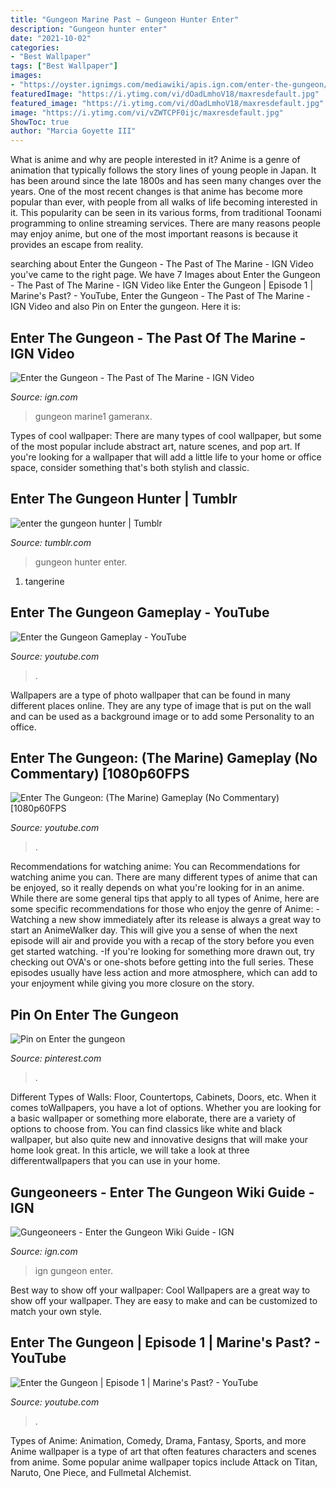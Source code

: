 ```yaml
---
title: "Gungeon Marine Past ~ Gungeon Hunter Enter"
description: "Gungeon hunter enter"
date: "2021-10-02"
categories:
- "Best Wallpaper"
tags: ["Best Wallpaper"]
images:
- "https://oyster.ignimgs.com/mediawiki/apis.ign.com/enter-the-gungeon/b/b6/Vp0xufr.png?width=325"
featuredImage: "https://i.ytimg.com/vi/dOadLmhoV18/maxresdefault.jpg"
featured_image: "https://i.ytimg.com/vi/dOadLmhoV18/maxresdefault.jpg"
image: "https://i.ytimg.com/vi/vZWTCPF0ijc/maxresdefault.jpg"
ShowToc: true
author: "Marcia Goyette III"
---
```



What is anime and why are people interested in it?
Anime is a genre of animation that typically follows the story lines of young people in Japan. It has been around since the late 1800s and has seen many changes over the years. One of the most recent changes is that anime has become more popular than ever, with people from all walks of life becoming interested in it. This popularity can be seen in its various forms, from traditional Toonami programming to online streaming services. There are many reasons people may enjoy anime, but one of the most important reasons is because it provides an escape from reality.

	

		
searching about Enter the Gungeon - The Past of The Marine - IGN Video you've came to the right page. We have 7 Images about Enter the Gungeon - The Past of The Marine - IGN Video like Enter the Gungeon | Episode 1 | Marine&#039;s Past? - YouTube, Enter the Gungeon - The Past of The Marine - IGN Video and also Pin on Enter the gungeon. Here it is:
		
    
## Enter The Gungeon - The Past Of The Marine - IGN Video

<img loading=lazy src="https://assets1.ignimgs.com/thumbs/userUploaded/2016/5/19/vlc2016-05-1913-33-24-1463680725141_1280w.jpg" onerror="this.onerror=null;this.src='https://tse4.mm.bing.net/th?id=OIP.wjKMCRhLZdk1UBlXDY6AswHaEK&amp;pid=15.1';" alt="Enter the Gungeon - The Past of The Marine - IGN Video">

_Source: ign.com_

>gungeon marine1 gameranx. 

	

Types of cool wallpaper:
There are many types of cool wallpaper, but some of the most popular include abstract art, nature scenes, and pop art. If you're looking for a wallpaper that will add a little life to your home or office space, consider something that's both stylish and classic.

    
## Enter The Gungeon Hunter | Tumblr

<img loading=lazy src="https://66.media.tumblr.com/b60da65d06ffd38006713887d37eca9a/tumblr_pdrnbcbDwm1xq115po1_500.png" onerror="this.onerror=null;this.src='https://tse1.mm.bing.net/th?id=OIP.Z0d49mf1UU94-CfbsCESvQHaJA&amp;pid=15.1';" alt="enter the gungeon hunter | Tumblr">

_Source: tumblr.com_

>gungeon hunter enter. 

	

1. tangerine 

    
## Enter The Gungeon Gameplay - YouTube

<img loading=lazy src="https://i.ytimg.com/vi/iLJclbcuIMw/maxresdefault.jpg" onerror="this.onerror=null;this.src='https://tse2.mm.bing.net/th?id=OIP.rtlMEjPePz3IJPffwenUqwHaEK&amp;pid=15.1';" alt="Enter the Gungeon Gameplay - YouTube">

_Source: youtube.com_

>. 

	



Wallpapers are a type of photo wallpaper that can be found in many different places online. They are any type of image that is put on the wall and can be used as a background image or to add some Personality to an office.

    
## Enter The Gungeon: (The Marine) Gameplay (No Commentary) [1080p60FPS

<img loading=lazy src="https://i.ytimg.com/vi/vZWTCPF0ijc/maxresdefault.jpg" onerror="this.onerror=null;this.src='https://tse1.mm.bing.net/th?id=OIP.V1JT9x5wRSGYo8YmKDt5RgHaEK&amp;pid=15.1';" alt="Enter The Gungeon: (The Marine) Gameplay (No Commentary) [1080p60FPS">

_Source: youtube.com_

>. 

	

Recommendations for watching anime: You can
Recommendations for watching anime you can. There are many different types of anime that can be enjoyed, so it really depends on what you're looking for in an anime. While there are some general tips that apply to all types of Anime, here are some specific recommendations for those who enjoy the genre of Anime: 
-Watching a new show immediately after its release is always a great way to start an AnimeWalker day. This will give you a sense of when the next episode will air and provide you with a recap of the story before you even get started watching. 
-If you're looking for something more drawn out, try checking out OVA's or one-shots before getting into the full series. These episodes usually have less action and more atmosphere, which can add to your enjoyment while giving you more closure on the story.

    
## Pin On Enter The Gungeon

<img loading=lazy src="https://i.pinimg.com/736x/d9/71/ae/d971ae7a7c694c94c499abb00b5f6e54--video-game-boss.jpg" onerror="this.onerror=null;this.src='https://tse2.mm.bing.net/th?id=OIP.YF2RHFzo3JzAZTAfFad6SQHaFj&amp;pid=15.1';" alt="Pin on Enter the gungeon">

_Source: pinterest.com_

>. 

	

Different Types of Walls: Floor, Countertops, Cabinets, Doors, etc.
When it comes toWallpapers, you have a lot of options. Whether you are looking for a basic wallpaper or something more elaborate, there are a variety of options to choose from. You can find classics like white and black wallpaper, but also quite new and innovative designs that will make your home look great. In this article, we will take a look at three differentwallpapers that you can use in your home.

    
## Gungeoneers - Enter The Gungeon Wiki Guide - IGN

<img loading=lazy src="https://oyster.ignimgs.com/mediawiki/apis.ign.com/enter-the-gungeon/b/b6/Vp0xufr.png?width=325" onerror="this.onerror=null;this.src='https://tse1.mm.bing.net/th?id=OIP.y3eMihy0V4Hk0k8RoaM4PAAAAA&amp;pid=15.1';" alt="Gungeoneers - Enter the Gungeon Wiki Guide - IGN">

_Source: ign.com_

>ign gungeon enter. 

	

Best way to show off your wallpaper:
Cool Wallpapers are a great way to show off your wallpaper. They are easy to make and can be customized to match your own style.

    
## Enter The Gungeon | Episode 1 | Marine&#039;s Past? - YouTube

<img loading=lazy src="https://i.ytimg.com/vi/dOadLmhoV18/maxresdefault.jpg" onerror="this.onerror=null;this.src='https://tse3.mm.bing.net/th?id=OIP.Fq7JfAK1KGkH0pVql2JkRAHaEK&amp;pid=15.1';" alt="Enter the Gungeon | Episode 1 | Marine&#039;s Past? - YouTube">

_Source: youtube.com_

>. 

	

Types of Anime: Animation, Comedy, Drama, Fantasy, Sports, and more
Anime wallpaper is a type of art that often features characters and scenes from anime. Some popular anime wallpaper topics include Attack on Titan, Naruto, One Piece, and Fullmetal Alchemist.

